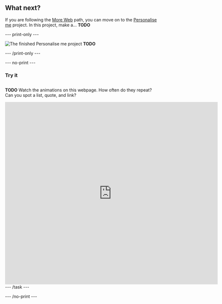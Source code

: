 ## What next?

If you are following the [More Web](https://projects.raspberrypi.org/en/pathways/more-web) path, you can move on to the [Personalise me](https://projects.raspberrypi.org/en/projects/personalise-me) project. In this project, make a... **TODO** 

--- print-only ---

![The finished Personalise me project](images/personalise-project.png) **TODO** 

--- /print-only ---

--- no-print ---

### Try it
<div style="display: flex; flex-wrap: wrap">
<div style="flex-basis: 175px; flex-grow: 1">  

**TODO** Watch the animations on this webpage. How often do they repeat? Can you spot a list, quote, and link?

</div>
<div>
<iframe src="https://staging-editor.raspberrypi.org/en/embed/viewer/personalise-me-complete" width="700" height="600" frameborder="0" marginwidth="0" marginheight="0" allowfullscreen> </iframe>
</div>
</div>
--- /task ---

--- /no-print ---